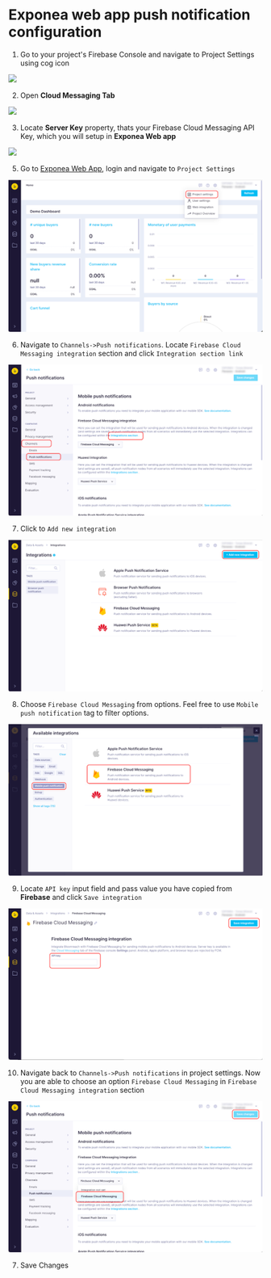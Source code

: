 # Exponea web app push notification configuration

  1. Go to your project's Firebase Console and navigate to Project Settings using cog icon

  ![](pics/push1.png)

  2. Open **Cloud Messaging Tab**

  ![](pics/push2.png)

  3. Locate **Server Key** property, thats your Firebase Cloud Messaging API Key, which you will setup in **Exponea Web app**

  ![](pics/push3.png)

  5. Go to [Exponea Web App](https://app.exponea.com), login and navigate to `Project Settings`

  ![](pics/push4.png)

  6. Navigate to `Channels->Push notifications`. Locate `Firebase Cloud Messaging integration` section and click `Integration section link`

  ![](pics/push5.png)

  7. Click to `Add new integration`

  ![](pics/push6.png)

  8. Choose `Firebase Cloud Messaging` from options. Feel free to use `Mobile push notification` tag to filter options.

  ![](pics/push7.png)

  9. Locate `API key` input field and pass value you have copied from **Firebase** and click `Save integration`

  ![](pics/push8.png)

  10. Navigate back to `Channels->Push notifications` in project settings. Now you are able to choose an option `Firebase Cloud Messaging` in `Firebase Cloud Messaging integration` section

  ![](pics/push9.png)

  7. Save Changes
